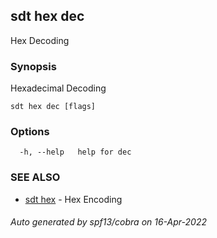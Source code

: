 ## sdt hex dec

Hex Decoding

### Synopsis

Hexadecimal Decoding

```
sdt hex dec [flags]
```

### Options

```
  -h, --help   help for dec
```

### SEE ALSO

* [sdt hex](sdt_hex.md)	 - Hex Encoding

###### Auto generated by spf13/cobra on 16-Apr-2022
